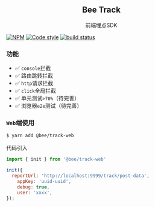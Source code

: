 <div align="center">
    <h2>Bee Track</h2>
    <p>前端埋点SDK</p>
  </div>

[![NPM](https://img.shields.io/badge/npm-7.4.0-blue)](https://https://www.npmjs.com/)
[![Code style](https://img.shields.io/badge/code%20style-prettier-ff69b4)](https://github.com/prettier/prettier)
[![build status](https://img.shields.io/badge/build-passing-brightgreen)](https://img.shields.io/badge/build-passing-brightgreen)

### 功能
+ ✅ `console`拦截
+ ✅ 路由跳转拦截
+ ✅ `http`请求拦截
+ ✅ `click`全局拦截
+ ✅ 单元测试`>70%`（待完善）
+ ✅ 浏览器`e2e`测试（待完善）


### `Web`端使用
```bash
$ yarn add @bee/track-web
```
代码引入
```javascript
import { init } from '@bee/track-web'

init({
  reportUrl: 'http://localhost:9999/track/post-data',
    appKey: 'uuid-uuid',
    debug: true,
    user: 'xxxx',
});
```
